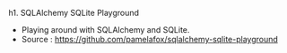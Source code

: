h1. SQLAlchemy SQLite Playground

- Playing around with SQLAlchemy and SQLite.
- Source : https://github.com/pamelafox/sqlalchemy-sqlite-playground

